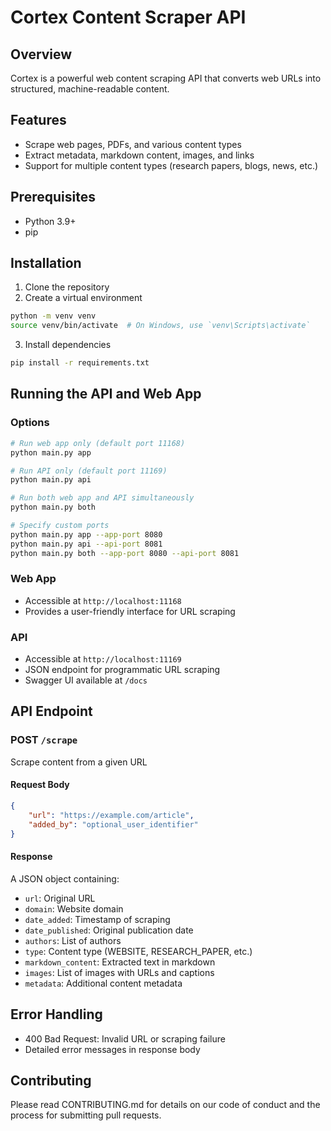 # Cortex Content Scraper API

## Overview
Cortex is a powerful web content scraping API that converts web URLs into structured, machine-readable content.

## Features
- Scrape web pages, PDFs, and various content types
- Extract metadata, markdown content, images, and links
- Support for multiple content types (research papers, blogs, news, etc.)

## Prerequisites
- Python 3.9+
- pip

## Installation
1. Clone the repository
2. Create a virtual environment
```bash
python -m venv venv
source venv/bin/activate  # On Windows, use `venv\Scripts\activate`
```

3. Install dependencies
```bash
pip install -r requirements.txt
```

## Running the API and Web App

### Options
```bash
# Run web app only (default port 11168)
python main.py app

# Run API only (default port 11169)
python main.py api

# Run both web app and API simultaneously
python main.py both

# Specify custom ports
python main.py app --app-port 8080
python main.py api --api-port 8081
python main.py both --app-port 8080 --api-port 8081
```

### Web App
- Accessible at `http://localhost:11168`
- Provides a user-friendly interface for URL scraping

### API
- Accessible at `http://localhost:11169`
- JSON endpoint for programmatic URL scraping
- Swagger UI available at `/docs`

## API Endpoint
### POST `/scrape`
Scrape content from a given URL

#### Request Body
```json
{
    "url": "https://example.com/article",
    "added_by": "optional_user_identifier"
}
```

#### Response
A JSON object containing:
- `url`: Original URL
- `domain`: Website domain
- `date_added`: Timestamp of scraping
- `date_published`: Original publication date
- `authors`: List of authors
- `type`: Content type (WEBSITE, RESEARCH_PAPER, etc.)
- `markdown_content`: Extracted text in markdown
- `images`: List of images with URLs and captions
- `metadata`: Additional content metadata

## Error Handling
- 400 Bad Request: Invalid URL or scraping failure
- Detailed error messages in response body

## Contributing
Please read CONTRIBUTING.md for details on our code of conduct and the process for submitting pull requests.
